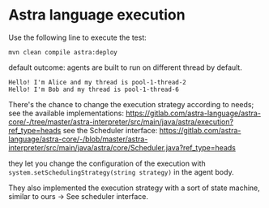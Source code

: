 # Astra language execution

Use the following line to execute the test:
```
mvn clean compile astra:deploy
```


default outcome: agents are built to run on different thread by default.
```
Hello! I'm Alice and my thread is pool-1-thread-2
Hello! I'm Bob and my thread is pool-1-thread-6

```


There's the chance to change the execution strategy according to needs;
see the available implementations: https://gitlab.com/astra-language/astra-core/-/tree/master/astra-interpreter/src/main/java/astra/execution?ref_type=heads
see the Scheduler interface: https://gitlab.com/astra-language/astra-core/-/blob/master/astra-interpreter/src/main/java/astra/core/Scheduler.java?ref_type=heads

they let you change the configuration of the execution with `system.setSchedulingStrategy(string strategy)` in the agent body.


They also implemented the execution strategy with a sort of state machine, similar to ours -> See scheduler interface.
